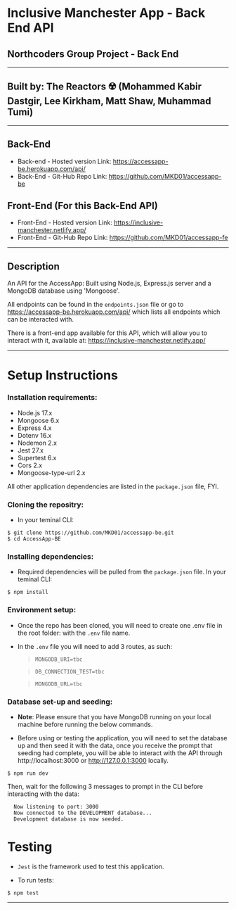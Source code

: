 # **Inclusive Manchester App - Back End API**

## **Northcoders Group Project - Back End**

---

## **Built by:** The Reactors ☢️ (Mohammed Kabir Dastgir, Lee Kirkham, Matt Shaw, Muhammad Tumi)

---

## **Back-End**

- Back-end - Hosted version Link: https://accessapp-be.herokuapp.com/api/
- Back-End - Git-Hub Repo Link: https://github.com/MKD01/accessapp-be

## **Front-End (For this Back-End API)**

- Front-End - Hosted version Link: https://inclusive-manchester.netlify.app/
- Front-End - Git-Hub Repo Link: https://github.com/MKD01/accessapp-fe

---

## **Description**

An API for the AccessApp: Built using Node.js, Express.js server and a MongoDB database using 'Mongoose'.

All endpoints can be found in the `endpoints.json` file or go to https://accessapp-be.herokuapp.com/api/ which lists all endpoints which can be interacted with.

There is a front-end app available for this API, which will allow you to interact with it, available at: https://inclusive-manchester.netlify.app/

---

# **Setup Instructions**

### **Installation requirements:**

- Node.js 17.x
- Mongoose 6.x
- Express 4.x
- Dotenv 16.x
- Nodemon 2.x
- Jest 27.x
- Supertest 6.x
- Cors 2.x
- Mongoose-type-url 2.x

All other application dependencies are listed in the `package.json` file, FYI.

### **Cloning the repositry:**

- In your teminal CLI:

```
$ git clone https://github.com/MKD01/accessapp-be.git
$ cd AccessApp-BE
```

### **Installing dependencies:**

- Required dependencies will be pulled from the `package.json` file. In your teminal CLI:

```
$ npm install
```

### **Environment setup:**

- Once the repo has been cloned, you will need to create one .env file in the root folder: with the `.env` file name.
- In the `.env` file you will need to add 3 routes, as such:

  > `MONGODB_URI=tbc`

  > `DB_CONNECTION_TEST=tbc`

  > `MONGODB_URL=tbc`

### **Database set-up and seeding:**

- **Note**: Please ensure that you have MongoDB running on your local machine before running the below commands.

- Before using or testing the application, you will need to set the database up and then seed it with the data, once you receive the prompt that seeding had complete, you will be able to interact with the API through http://localhost:3000 or http://127.0.0.1:3000 locally.

```
$ npm run dev
```

Then, wait for the following 3 messages to prompt in the CLI before interacting with the data:

```
  Now listening to port: 3000
  Now connected to the DEVELOPMENT database...
  Development database is now seeded.
```

# **Testing**

- `Jest` is the framework used to test this application.

- To run tests:

```
$ npm test
```

---
